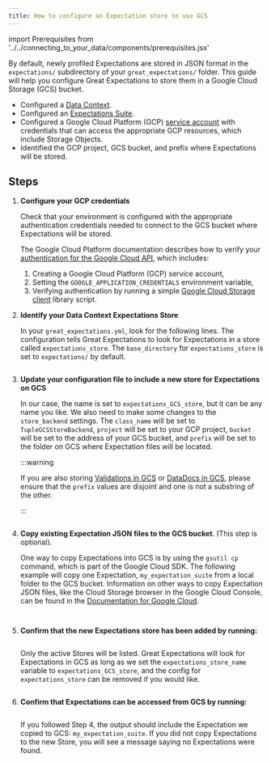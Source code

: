 ```yaml
---
title: How to configure an Expectation store to use GCS
---
```

import Prerequisites from '../../connecting_to_your_data/components/prerequisites.jsx'

By default, newly profiled Expectations are stored in JSON format in the ``expectations/`` subdirectory of your ``great_expectations/`` folder.  This guide will help you configure Great Expectations to store them in a Google Cloud Storage (GCS) bucket.

<Prerequisites>

- Configured a [Data Context](../../../tutorials/getting_started/initialize_a_data_context.md).
- Configured an [Expectations Suite](../../../tutorials/getting_started/create_your_first_expectations.md).
- Configured a Google Cloud Platform (GCP) [service account](https://cloud.google.com/iam/docs/service-accounts) with credentials that can access the appropriate GCP resources, which include Storage Objects.
- Identified the GCP project, GCS bucket, and prefix where Expectations will be stored.

</Prerequisites>

Steps
-----

1. **Configure your GCP credentials**

    Check that your environment is configured with the appropriate authentication credentials needed to connect to the GCS bucket where Expectations will be stored.

    The Google Cloud Platform documentation describes how to verify your [authentication for the Google Cloud API](https://cloud.google.com/docs/authentication/getting-started), which includes:

    1. Creating a Google Cloud Platform (GCP) service account,
    2. Setting the ``GOOGLE_APPLICATION_CREDENTIALS`` environment variable,
    3. Verifying authentication by running a simple [Google Cloud Storage client](https://cloud.google.com/storage/docs/reference/libraries) library script.

2. **Identify your Data Context Expectations Store**

    In your ``great_expectations.yml``, look for the following lines.  The configuration tells Great Expectations to look for Expectations in a store called ``expectations_store``. The ``base_directory`` for ``expectations_store`` is set to ``expectations/`` by default.

    ```yaml file=../../../../tests/integration/docusaurus/setup/configuring_metadata_stores/how_to_configure_an_expectation_store_in_gcs_yaml.py#L29-L36
    ```


3. **Update your configuration file to include a new store for Expectations on GCS**

    In our case, the name is set to ``expectations_GCS_store``, but it can be any name you like.  We also need to make some changes to the ``store_backend`` settings.  The ``class_name`` will be set to ``TupleGCSStoreBackend``, ``project`` will be set to your GCP project, ``bucket`` will be set to the address of your GCS bucket, and ``prefix`` will be set to the folder on GCS where Expectation files will be located.

    :::warning

    If you are also storing [Validations in GCS](./how_to_configure_a_validation_result_store_in_gcs.md) or [DataDocs in GCS](../configuring_data_docs/how_to_host_and_share_data_docs_on_gcs), please ensure that the ``prefix`` values are disjoint and one is not a substring of the other.

    :::

    ```yaml file=../../../../tests/integration/docusaurus/setup/configuring_metadata_stores/how_to_configure_an_expectation_store_in_gcs_yaml.py#L44-L53
    ```


4. **Copy existing Expectation JSON files to the GCS bucket**. (This step is optional).

    One way to copy Expectations into GCS is by using the ``gsutil cp`` command, which is part of the Google Cloud SDK. The following example will copy one Expectation, ``my_expectation_suite`` from a local folder to the GCS bucket. Information on other ways to copy Expectation JSON files, like the Cloud Storage browser in the Google Cloud Console, can be found in the [Documentation for Google Cloud](https://cloud.google.com/storage/docs/uploading-objects).

    ```bash file=../../../../tests/integration/docusaurus/setup/configuring_metadata_stores/how_to_configure_an_expectation_store_in_gcs_yaml.py#L87
    ```
   
    ```bash file=../../../../tests/integration/docusaurus/setup/configuring_metadata_stores/how_to_configure_an_expectation_store_in_gcs_yaml.py#L116
    ```


5. **Confirm that the new Expectations store has been added by running:**

    ```bash file=../../../../tests/integration/docusaurus/setup/configuring_metadata_stores/how_to_configure_an_expectation_store_in_gcs_yaml.py#L123
    ```
   
    Only the active Stores will be listed. Great Expectations will look for Expectations in GCS as long as we set the ``expectations_store_name`` variable to ``expectations_GCS_store``, and the config for ``expectations_store`` can be removed if you would like.

    ```bash file=../../../../tests/integration/docusaurus/setup/configuring_metadata_stores/how_to_configure_an_expectation_store_in_gcs_yaml.py#L132-L138
    ```


6. **Confirm that Expectations can be accessed from GCS by running:**

    ```bash file=../../../../tests/integration/docusaurus/setup/configuring_metadata_stores/how_to_configure_an_expectation_store_in_gcs_yaml.py#L148
    ```

    If you followed Step 4, the output should include the Expectation we copied to GCS: ``my_expectation_suite``. If you did not copy Expectations to the new Store, you will see a message saying no Expectations were found.

    ```bash file=../../../../tests/integration/docusaurus/setup/configuring_metadata_stores/how_to_configure_an_expectation_store_in_gcs_yaml.py#L157-L158
    ```
